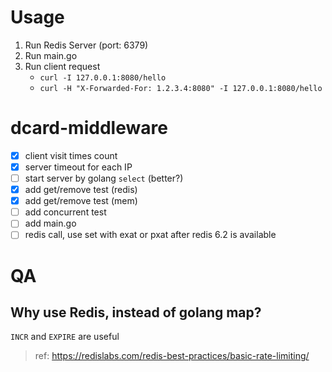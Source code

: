 # Usage
1. Run Redis Server (port: 6379)
2. Run main.go
3. Run client request
    * `curl -I 127.0.0.1:8080/hello`
    * `curl -H "X-Forwarded-For: 1.2.3.4:8080" -I 127.0.0.1:8080/hello`

# dcard-middleware
- [X] client visit times count
- [X] server timeout for each IP
- [ ] start server by golang `select` (better?)
- [X] add get/remove test (redis)
- [X] add get/remove test (mem)
- [ ] add concurrent test
- [ ] add main.go
- [ ] redis call, use set with exat or pxat after redis 6.2 is available
# QA
## Why use Redis, instead of golang map?
`INCR` and `EXPIRE` are useful
> ref: https://redislabs.com/redis-best-practices/basic-rate-limiting/
